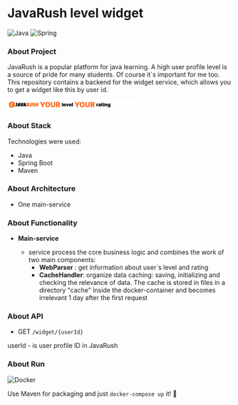 # JavaRush level widget

![Java](https://img.shields.io/badge/java-%23ED8B00.svg?style=for-the-badge&logo=java&logoColor=white)
![Spring](https://img.shields.io/badge/spring-%236DB33F.svg?style=for-the-badge&logo=spring&logoColor=white)

### About Project
JavaRush is a popular platform for java learning. A high user profile level is a source of pride for many students. 
Of course it`s important for me too. This repository contains a backend for the widget service, which allows you to 
get a widget like this by user id.

![img.png](img.png)


### About Stack
Technologies were used:
+ Java
+ Spring Boot
+ Maven

### About Architecture
+ One main-service

### About Functionality


+ **Main-service**

    + service process the core business logic and combines the work of two main components:  
      + **WebParser** : get information about user`s level and rating
      + **CacheHandler**:
        organize data caching: saving, initializing and checking the relevance of data. The cache is stored in files 
        in a directory "cache" inside the docker-container and becomes irrelevant 1 day after the first request   
      
     

### About API

+ GET `/widget/{userId}`

userId - is user profile ID in JavaRush






### About Run
![Docker](https://img.shields.io/badge/docker-%230db7ed.svg?style=for-the-badge&logo=docker&logoColor=white)

Use Maven for packaging and just ```docker-compose up``` it! 🐳
